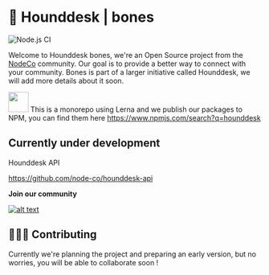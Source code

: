 #  🦴 Hounddesk | bones
![Node.js CI](https://github.com/hounddesk/bones/workflows/Node.js%20CI/badge.svg?branch=master)

Welcome to Hounddesk bones, we're an Open Source project from the [NodeCo](https://github.com/node-co) community.
Our goal is to provide a better way to connect with your community.
Bones is part of a larger initiative called Hounddesk, we will add more details about it soon.



<img height="40" src="https://avatars.githubusercontent.com/u/6078720?s=200&v=4" /> This is a monorepo using Lerna and we publish our packages to NPM, you can find them here <a href="https://www.npmjs.com/search?q=hounddesk">https://www.npmjs.com/search?q=hounddesk</a>

## Currently under development

Hounddesk API 

<a target="_blank" href="https://github.com/node-co/hounddesk-api">https://github.com/node-co/hounddesk-api</a>

**Join our community**

<a target="_blank" href="https://node-colombia.slack.com">![alt text](https://img.shields.io/badge/Slack-4A154B?style=for-the-badge&logo=slack&logoColor=white "Slack logo")</a>

## 🧑‍🤝‍🧑 Contributing

Currently we're planning the project and preparing an early version, but no worries, you will be able to collaborate soon !

